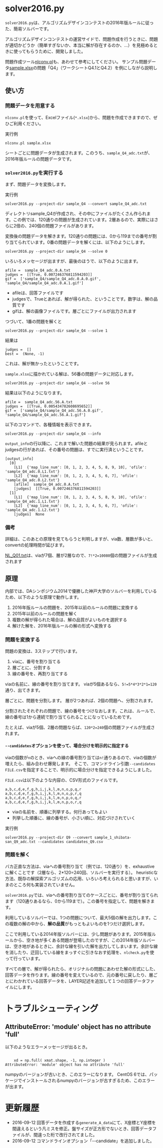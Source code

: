 # solver2016.py

`solver2016.py`は、アルゴリズムデザインコンテストの2016年版ルールに従った、簡易ソルバーです。

アルゴリズムデザインコンテストの運営サイドで、問題作成を行うときに、問題が適切かどうか（簡単すぎないか、本当に解が存在するのか、…）を見極めるときに使ってもらうために、開発しました。

問題作成ツール[nlconv.pl](https://github.com/dasadc/conmgr/blob/master/support/nlconv.md)も、あわせて参考にしてください。
サンプル問題データ[sample.xlsx](https://github.com/dasadc/conmgr/blob/master/support/sample.xlsx)の問題「Q4」（ワークシートQ4.1とQ4.2）を例にしながら説明します。

## 使い方

### 問題データを用意する

`nlconv.pl`を使って、Excelファイル(`*.xlsx`)から、問題を作成できますので、ぜひご利用ください。

実行例

    nlconv.pl sample.xlsx

シートごとに問題データが生成されます。このうち、`sample_Q4_adc.txt`が、2016年版ルールの問題データです。

### `solver2016.py`を実行する

まず、問題データを変換します。

実行例

    solver2016.py --project-dir sample_Q4 --convert sample_Q4_adc.txt

ディレクトリsample_Q4が作成され、その中にファイルがたくさん作られます。この例では、120通りの問題が生成されています。2層あるので、実際にはさらに2倍の、240個の問題ファイルがあります。

変換後の問題データを解きます。120通りの問題には、0から119までの番号が割り当てられています。0番の問題データを解くには、以下のようにします。

    solver2016.py --project-dir sample_Q4 --solve 0

いろいろメッセージが出ますが、最後のほうで、以下のように出ます。

	afile =  sample_Q4_adc.0.A.txt
	judges =  [[True, 0.007246376811594203]]
	gif =  ['sample_Q4/sample_Q4_adc.0.A.0.gif', 'sample_Q4/sample_Q4_adc.0.A.1.gif']


- afileは、回答ファイルです
- judgesで、Trueとあれば、解が得られた、ということです。数字は、解の品質です
- gifは、解の画像ファイルです。層ごとにファイルが出力されます

つづいて、1番の問題を解くと

    solver2016.py --project-dir sample_Q4 --solve 1

結果は

	judges =  []
	best =  (None, -1)

これは、解が無かったということです。

`sample.xlsx`に描かれている解は、56番の問題データに対応します。

    solver2016.py --project-dir sample_Q4 --solve 56

結果は以下のようになります。

	afile =  sample_Q4_adc.56.A.txt
	judges =  [[True, 0.005434782608695652]]
	gif =  ['sample_Q4/sample_Q4_adc.56.A.0.gif', 'sample_Q4/sample_Q4_adc.56.A.1.gif']


以下のコマンドで、各種情報を表示できます。

    solver2016.py --project-dir sample_Q4 --info

`output_info`の行以降に、これまで解いた問題の結果が見られます。afileとjudgesの行があれば、その番号の問題は、すでに実行済ということです。

	[output_info]
	  [0]
		[L1]  {'map_line_num': [0, 1, 2, 3, 4, 5, 8, 9, 10], 'ofile': 'sample_Q4_adc.0.L1.txt'}
		[L2]  {'map_line_num': [0, 1, 2, 3, 4, 5, 6, 7], 'ofile': 'sample_Q4_adc.0.L2.txt'}
		[afile]  sample_Q4_adc.0.A.txt
		[judges]  [[True, 0.007246376811594203]]
	  [1]
		[L1]  {'map_line_num': [0, 1, 2, 3, 4, 5, 8, 9, 10], 'ofile': 'sample_Q4_adc.1.L1.txt'}
		[L2]  {'map_line_num': [0, 1, 2, 3, 4, 5, 6, 7], 'ofile': 'sample_Q4_adc.1.L2.txt'}
		[judges]  None

### 備考

詳細は、このあとの原理を見てもらうと判明しますが、via数、層数が多いと、convertの処理時間が延びます。

[NL_Q01.txt](https://github.com/dasadc/conmgr/blob/master/sample/01/NL_Q01.txt)は、viaが7個、層が2層なので、`7!*2=10080`個の問題ファイルが生成されます



## 原理

内部では、DAシンポジウム2014で優勝した神戸大学のソルバーを利用しているため、以下のような原理で動作します。

1. 2016年版ルールの問題を、2015年以前のルールの問題に変換する
2. 2015年以前のルールの問題を解く
3. 複数の解が得られた場合は、解の品質がよいものを選択する
4. 解けた解を、2016年版ルールの解の形式へ変換する

### 問題を変換する

問題の変換は、3ステップで行います。

1. viaに、番号を割り当てる
2. 層ごとに、分割する
3. 線の番号を、再割り当てする

viaの名前に、線の番号を割り当てます。
viaが5個あるなら、`5!=5*4*3*2*1=120`通り、出てきます。

層ごとに、問題を分割します。
層が2つあれば、2個の問題へ、分割されます。

分割されたそれぞれの問題で、線の番号をつけなおします。これは、ルールで、線の番号は1から連続で割り当てられることになっているためです。

たとえば、viaが5個、2層の問題ならば、`120*2=240`個の問題ファイルが生成されます。

#### `--candidates`オプションを使って、場合分けを明示的に指定する

viaの個数が`n`のとき、viaへの線の番号割り当ては`n!`通りあるので、viaの個数が増えたら、組み合わせ爆発します。
そこで、コマンドライン引数`--candidates FILE.csv`を指定することで、明示的に場合分けを指定できるようにしました。

`FILE.csv`は以下のような内容の、CSV形式のファイルです。

    a,b,c,d,e,f,g,h,i,j,k,l,m,n,o,p,q,r
    a,b,c,d,e,f,g,h,i,j,k,l,m,n,o,p,r,q
    a,b,c,d,e,f,g,h,i,j,k,l,m,n,p,o,q,r
    a,b,c,d,e,f,g,h,i,j,k,l,m,n,p,o,r,q

- viaの名前を、順番に列挙する。何行あってもよい
- 列挙した順番に、線の番号が、小さい順に、対応づけされていく

実行例

    solver2016.py --project-dir Q9 --convert sample_1_shibata-san_Q9_adc.txt --candidates candidates_Q9.csv 


### 問題を解く

バカ正直な方法は、viaへの番号割り当て（例では、120通り）を、exhaustiveに解くことです（2層なら、2*120=240回、ソルバーを実行する）。
heuristicな方法、既存の解探索アルゴリズムの応用、いろいろ考えられると思いますが、いまのところ何も実装されていません。

`solver2016.py`では、viaへの番号割り当てのケースごとに、番号が割り当てられます（120通りあるなら、0から119まで）。この番号を指定して、問題を解きます。

利用しているソルバーでは、1つの問題について、最大5個の解を出力します。この複数の解の中から、**解の品質**がもっともよいものを1つだけ選択します。

ここで利用している2014年版ソルバーには、少し問題があります。2015年版ルールから、空き地が多くある問題が登場したのですが、この2014年版ソルバーは、空き地があるときに、余計な線を引いた解を出力してしまいます。余計な線を消したり、迂回している線をまっすぐに引きなおす処理を、`nlcheck.py`を使って行っています。

すべての層で、解が得られたら、オリジナルの問題にあわせた解の形式にした、回答データを作ります。線の番号を変えているので、元の番号に戻したり、層ごとにわかれている回答データを、LAYER記述を追加して１つの回答データファイルにします。


# トラブルシューティング

## AttributeError: 'module' object has no attribute 'full'

以下のようなエラーメッセージが出るとき。

<pre><code>
    xd = np.full( xmat.shape, -1, np.integer )
AttributeError: 'module' object has no attribute 'full'
</code></pre>


numpyのバージョンが古いとき、このエラーになります。
CentOS 6では、パッケージでインストールされるnumpyのバージョンが古すぎるため、このエラーが出ます。



# 更新履歴

- 2016-09-12 回答データを作成する`generate_A_data`にて、X座標とY座標を間違えるという凡ミスを修正。盤サイズが正方形でないとき、回答データファイルが、間違った桁で改行されてました。
- 2016-09-12 コマンドラインオプション「--candidate」を追加しました。

